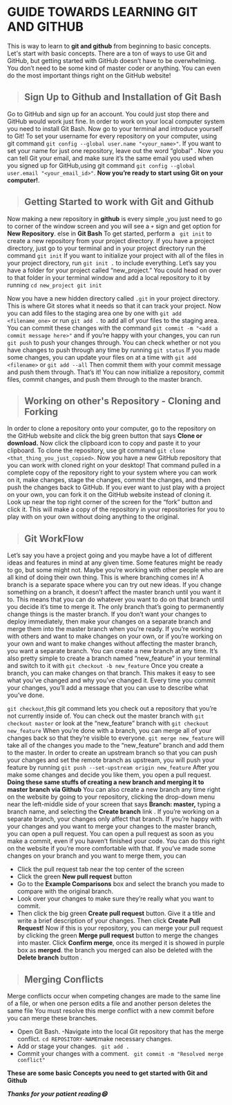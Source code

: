 # GUIDE TOWARDS LEARNING GIT AND GITHUB

This is way to learn to **git and github** from beginning to basic concepts.
Let's start with basic concepts.
There are a ton of ways to use Git and GitHub, but getting started with GitHub doesn’t have to be overwhelming.
You don’t need to be some kind of master coder or anything.
You can even do the most important things right on the GitHub website!

>## Sign Up to **Github** and Installation of **Git Bash**
Go to GitHub and sign up for an account. You could just stop there and GitHub would work just fine.
In order to work on your local computer system you need to install Git Bash.
Now go to your terminal and introduce yourself to Git! 
To set your username for every repository on your computer, using git command ` git config --global user.name "<your_name>" `.
If you want to set your name for just one repository, leave out the word “global" .
Now you can tell Git your email, and make sure it’s the same email you used when you signed up for GitHub,using git command
` git config --global user.email "<your_email_id>" `.
**Now you’re ready to start using Git on your computer!**.
>## Getting Started to work with **Git** and **Github**
Now making a new repository in **github** is every simple ,you just need to go to corner of the window screen and you will see a ` + ` sign and get option for **New Repository**.
else in **Git Bash** To get started, perform a ` git init` to create a new repository from your project directory.
If you have a project directory, just go to your terminal and in your project directory run the command
`git init` If you want to initialize your project with all of the files in your project directory, run
`git init .` to include everything.
Let’s say you have a folder for your project called “new_project.” You could head on over to that folder in your terminal window and add a local repository to it by running
``
cd new_project
git init
``

Now you have a new hidden directory called `.git` in your project directory. This is where Git stores what it needs so that it can track your project. Now you can add files to the staging area one by one with
`git add <filename_one>`
or run
`git add .`
to add all of your files to the staging area. You can commit these changes with the command
`git commit -m "<add a commit message here>"`
and if you’re happy with your changes, you can run
`git push`
to push your changes through. You can check whether or not you have changes to push through any time by running
`git status`
If you made some changes, you can update your files on at a time with
`git add <filename>`
or
`git add --all`
Then commit them with your commit message and push them through.
That’s it! You can now initialize a repository, commit files, commit changes, and push them through to the master branch.
>## Working on other's Repository - **Cloning** and **Forking** 
In order to clone a repository onto your computer, go to the repository on the GitHub website and click the big green button that says **Clone or download.** Now click the clipboard icon to copy and paste it to your clipboard.
To clone the repository, use git command 
`git clone <that_thing_you_just_copied>`.
Now you have a new GitHub repository that you can work with cloned right on your desktop! That command pulled in a complete copy of the repository right to your system where you can work on it, make changes, stage the changes, commit the changes, and then push the changes back to GitHub.
If you ever want to just play with a project on your own, you can fork it on the GitHub website instead of cloning it. Look up near the top right corner of the screen for the “fork” button and click it. This will make a copy of the repository in your repositories for you to play with on your own without doing anything to the original.
> ## Git WorkFlow
Let’s say you have a project going and you maybe have a lot of different ideas and features in mind at any given time. Some features might be ready to go, but some might not. Maybe you’re working with other people who are all kind of doing their own thing. This is where branching comes in!
A branch is a separate space where you can try out new ideas. If you change something on a branch, it doesn’t affect the master branch until you want it to. This means that you can do whatever you want to do on that branch until you decide it’s time to merge it.
The only branch that’s going to permanently change things is the master branch. If you don’t want your changes to deploy immediately, then make your changes on a separate branch and merge them into the master branch when you’re ready.
If you’re working with others and want to make changes on your own, or if you’re working on your own and want to make changes without affecting the master branch, you want a separate branch. You can create a new branch at any time.
It’s also pretty simple to create a branch named “new_feature” in your terminal and switch to it with
`git checkout -b new_feature`
Once you create a branch, you can make changes on that branch. This makes it easy to see what you’ve changed and why you’ve changed it. Every time you commit your changes, you’ll add a message that you can use to describe what you’ve done.

`git checkout`,this git command 
lets you check out a repository that you’re not currently inside of. You can check out the master branch with
`git checkout master`
or look at the “new_feature” branch with
`git checkout new_feature`
When you’re done with a branch, you can merge all of your changes back so that they’re visible to everyone.
`git merge new_feature`
will take all of the changes you made to the “new_feature” branch and add them to the master.
In order to create an upstream branch so that you can push your changes and set the remote branch as upstream, you will push your feature by running
`git push --set-upstream origin new_feature`
After you make some changes and decide you like them, you open a pull request.
**Doing these same stuffs of creating a new branch and merging it to master branch via Github**
You can also create a new branch any time right on the website by going to your repository, clicking the drop-down menu near the left-middle side of your screen that says **Branch: master,** typing a branch name, and selecting the **Create branch** link .
If you’re working on a separate branch, your changes only affect that branch.
If you’re happy with your changes and you want to merge your changes to the master branch, you can open a pull request. 
You can open a pull request as soon as you make a commit, even if you haven’t finished your code. You can do this right on the website if you’re more comfortable with that. If you’ve made some changes on your branch and you want to merge them, you can
- Click the pull request tab near the top center of the screen
- Click the green **New pull request** button
- Go to the **Example Comparisons** box and select the branch you made to compare with the original branch.
- Look over your changes to make sure they’re really what you want to commit.
- Then click the big green **Create pull request** button. Give it a title and write a brief description of your changes. Then click   **Create Pull Request!**
Now if this is your repository, you can merge your pull request by clicking the green **Merge pull request** button to merge the changes into master. Click **Confirm merge**, once its merged it is showed in purple box as **merged**.
 the branch you merged can also be deleted with the **Delete branch** button .
>## Merging Conflicts
Merge conflicts occur when competing changes are made to the same line of a file, or when one person edits a file and another person deletes the same file
You must resolve this merge conflict with a new commit before you can merge these branches.
- Open Git Bash.
-Navigate into the local Git repository that has the merge conflict.
`cd REPOSITORY-NAME`make necessary changes.
- Add or stage your changes.
` git add .`
- Commit your changes with a comment.
` git commit -m "Resolved merge conflict"`


**These are some basic Concepts you need to get started with Git and Github**

***Thanks for your patient reading:smile:***
